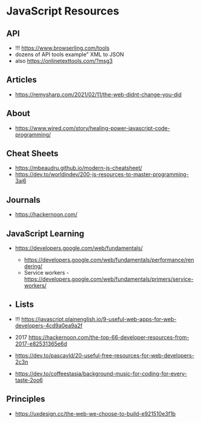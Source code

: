 # JavaScript Resources

## API

* !!! https://www.browserling.com/tools
* dozens of API tools example" XML to JSON
* also https://onlinetexttools.com/?msg3


## Articles

* https://remysharp.com/2021/02/11/the-web-didnt-change-you-did

## About

* https://www.wired.com/story/healing-power-javascript-code-programming/

## Cheat Sheets

* https://mbeaudru.github.io/modern-js-cheatsheet/
* https://dev.to/worldindev/200-js-resources-to-master-programming-3aj6

## Journals

* https://hackernoon.com/

## JavaScript Learning

* https://developers.google.com/web/fundamentals/
	* https://developers.google.com/web/fundamentals/performance/rendering/
	* Service workers - https://developers.google.com/web/fundamentals/primers/service-workers/

* ## Lists

* !!! https://javascript.plainenglish.io/9-useful-web-apps-for-web-developers-4cd9a0ea9a2f
* 2017 https://hackernoon.com/the-top-66-developer-resources-from-2017-e82531365e6d
* https://dev.to/pascavld/20-useful-free-resources-for-web-developers-2c3n
* https://dev.to/coffeestasia/background-music-for-coding-for-every-taste-2oo6

## Principles

* https://uxdesign.cc/the-web-we-choose-to-build-e921510e3f1b